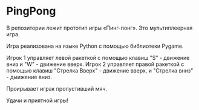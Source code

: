 # PingPong
В репозитории лежит прототип игры «Пинг-понг». Это мультиплеерная игра.

Игра реализована на языке Python с помощью библиотеки Pygame.

Игрок 1 управляет левой ракеткой с помощью клавиш "S" - движение вниз и "W" - движение вверх. Игрок 2 управляет правой ракеткой с помощью клавиш "Стрелка Вверх" - движение вверх, и "Стрелка вниз" - дыижение вниз.

Проирывает играк пропустивший мяч.

Удачи и приятной игры!
